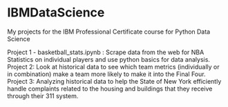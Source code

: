 # IBMDataScience
My projects for the IBM Professional Certificate course for Python Data Science

Project 1 - basketball_stats.ipynb : Scrape data from the web for NBA Statistics on individual players and use python basics for data analysis.
Project 2: Look at historical data to see which team metrics (individually or in combination) make a team more likely to make it into the Final Four.
Project 3: Analyzing historical data to help the State of New York efficiently handle complaints related to the housing and buildings that they 
receive through their 311 system. 

